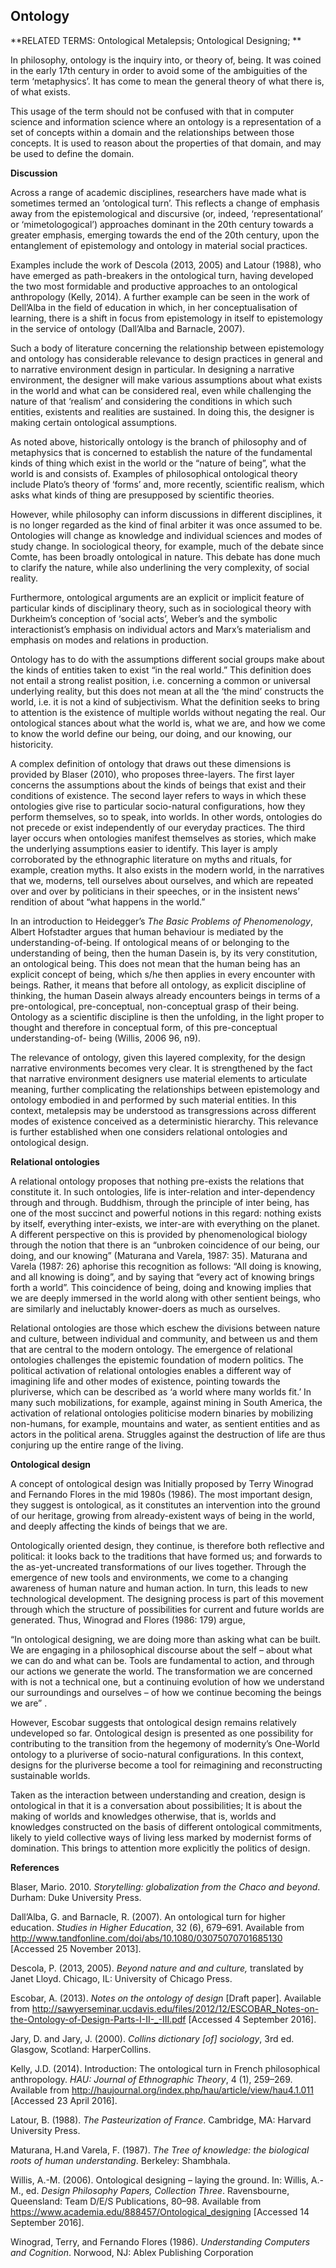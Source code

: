 ## Ontology

**RELATED TERMS: Ontological Metalepsis; Ontological Designing; **

In philosophy, ontology is the inquiry into, or theory of, being. It was coined in the early 17th century in order to avoid some of the ambiguities of the term ‘metaphysics’. It has come to mean the general theory of what there is, of what exists.

This usage of the term should not be confused with that in computer science and information science where an ontology is a representation of a set of concepts within a domain and the relationships between those concepts. It is used to reason about the properties of that domain, and may be used to define the domain.

**Discussion**

Across a range of academic disciplines, researchers have made what is sometimes termed an ‘ontological turn’. This reflects a change of emphasis away from the epistemological and discursive (or, indeed, ‘representational’ or ‘mimetologogical’) approaches dominant in the 20th century towards a greater emphasis, emerging towards the end of the 20th century, upon the entanglement of epistemology and ontology in material social practices.

Examples include the work of Descola (2013, 2005) and Latour (1988), who have emerged as path-breakers in the ontological turn, having developed the two most formidable and productive approaches to an ontological anthropology (Kelly, 2014). A further example can be seen in the work of Dell’Alba in the field of education in which, in her conceptualisation of learning, there is a shift in focus from epistemology in itself to epistemology in the service of ontology (Dall’Alba and Barnacle, 2007).

Such a body of literature concerning the relationship between epistemology and ontology has considerable relevance to design practices in general and to narrative environment design in particular. In designing a narrative environment, the designer will make various assumptions about what exists in the world and what can be considered real, even while challenging the nature of that ‘realism’ and considering the conditions in which such entities, existents and realities are sustained. In doing this, the designer is making certain ontological assumptions.

As noted above, historically ontology is the branch of philosophy and of metaphysics that is concerned to establish the nature of the fundamental kinds of thing which exist in the world or the “nature of being”, what the world is and consists of. Examples of philosophical ontological theory include Plato’s theory of ‘forms’ and, more recently, scientific realism, which asks what kinds of thing are presupposed by scientific theories.

However, while philosophy can inform discussions in different disciplines, it is no longer regarded as the kind of final arbiter it was once assumed to be. Ontologies will change as knowledge and individual sciences and modes of study change. In sociological theory, for example, much of the debate since Comte, has been broadly ontological in nature. This debate has done much to clarify the nature, while also underlining the very complexity, of social reality.

Furthermore, ontological arguments are an explicit or implicit feature of particular kinds of disciplinary theory, such as in sociological theory with Durkheim’s conception of ‘social acts’, Weber’s and the symbolic interactionist’s emphasis on individual actors and Marx’s materialism and emphasis on modes and relations in production.

Ontology has to do with the assumptions different social groups make about the kinds of entities taken to exist “in the real world.” This definition does not entail a strong realist position, i.e. concerning a common or universal underlying reality, but this does not mean at all the ‘the mind’ constructs the world, i.e. it is not a kind of subjectivism. What the definition seeks to bring to attention is the existence of multiple worlds without negating the real. Our ontological stances about what the world is, what we are, and how we come to know the world define our being, our doing, and our knowing, our historicity.

A complex definition of ontology that draws out these dimensions is provided by Blaser (2010), who proposes three-layers. The first layer concerns the assumptions about the kinds of beings that exist and their conditions of existence. The second layer refers to ways in which these ontologies give rise to particular socio-natural configurations, how they perform themselves, so to speak, into worlds. In other words, ontologies do not precede or exist independently of our everyday practices. The third layer occurs when ontologies manifest themselves as stories, which make the underlying assumptions easier to identify. This layer is amply corroborated by the ethnographic literature on myths and rituals, for example, creation myths. It also exists in the modern world, in the narratives that we, moderns, tell ourselves about ourselves, and which are repeated over and over by politicians in their speeches, or in the insistent news’ rendition of about “what happens in the world.”

In an introduction to Heidegger’s _The Basic Problems of Phenomenology_, Albert Hofstadter argues that human behaviour is mediated by the understanding-of-being. If ontological means of or belonging to the understanding of being, then the human Dasein is, by its very constitution, an ontological being. This does not mean that the human being has an explicit concept of being, which s/he then applies in every encounter with beings. Rather, it means that before all ontology, as explicit discipline of thinking, the human Dasein always already encounters beings in terms of a pre-ontological, pre-conceptual, non-conceptual grasp of their being. Ontology as a scientific discipline is then the unfolding, in the light proper to thought and therefore in conceptual form, of this pre-conceptual understanding-of- being (Willis, 2006 96, n9).

The relevance of ontology, given this layered complexity, for the design narrative environments becomes very clear. It is strengthened by the fact that narrative environment designers use material elements to articulate meaning, further complicating the relationships between epistemology and ontology embodied in and performed by such material entities. In this context, metalepsis may be understood as transgressions across different modes of existence conceived as a deterministic hierarchy. This relevance is further established when one considers relational ontologies and ontological design.

**Relational ontologies**

A relational ontology proposes that nothing pre-exists the relations that constitute it. In such ontologies, life is inter-relation and inter-dependency through and through. Buddhism, through the principle of inter being, has one of the most succinct and powerful notions in this regard: nothing exists by itself, everything inter-exists, we inter-are with everything on the planet. A different perspective on this is provided by phenomenological biology through the notion that there is an “unbroken coincidence of our being, our doing, and our knowing” (Maturana and Varela, 1987: 35). Maturana and Varela (1987: 26) aphorise this recognition as follows: “All doing is knowing, and all knowing is doing”, and by saying that “every act of knowing brings forth a world”. This coincidence of being, doing and knowing implies that we are deeply immersed in the world along with other sentient beings, who are similarly and ineluctably knower-doers as much as ourselves.

Relational ontologies are those which eschew the divisions between nature and culture, between individual and community, and between us and them that are central to the modern ontology. The emergence of relational ontologies challenges the epistemic foundation of modern politics. The political activation of relational ontologies enables a different way of imagining life and other modes of existence, pointing towards the pluriverse, which can be described as ‘a world where many worlds fit.’ In many such mobilizations, for example, against mining in South America, the activation of relational ontologies politicise modern binaries by mobilizing non-humans, for example, mountains and water, as sentient entities and as actors in the political arena. Struggles against the destruction of life are thus conjuring up the entire range of the living.

**Ontological design**

A concept of ontological design was Initially proposed by Terry Winograd and Fernando Flores in the mid 1980s (1986). The most important design, they suggest is ontological, as it constitutes an intervention into the ground of our heritage, growing from already-existent ways of being in the world, and deeply affecting the kinds of beings that we are.

Ontologically oriented design, they continue, is therefore both reflective and political: it looks back to the traditions that have formed us; and forwards to the as-yet-uncreated transformations of our lives together. Through the emergence of new tools and environments, we come to a changing awareness of human nature and human action. In turn, this leads to new technological development. The designing process is part of this movement through which the structure of possibilities for current and future worlds are generated. Thus, Winograd and Flores (1986: 179) argue,

“In ontological designing, we are doing more than asking what can be built. We are engaging in a philosophical discourse about the self – about what we can do and what can be. Tools are fundamental to action, and through our actions we generate the world. The transformation we are concerned with is not a technical one, but a continuing evolution of how we understand our surroundings and ourselves – of how we continue becoming the beings we are” .

However, Escobar suggests that ontological design remains relatively undeveloped so far. Ontological design is presented as one possibility for contributing to the transition from the hegemony of modernity’s One-World ontology to a pluriverse of socio-natural configurations. In this context, designs for the pluriverse become a tool for reimagining and reconstructing sustainable worlds.

Taken as the interaction between understanding and creation, design is ontological in that it is a conversation about possibilities; It is about the making of worlds and knowledges otherwise, that is, worlds and knowledges constructed on the basis of different ontological commitments, likely to yield collective ways of living less marked by modernist forms of domination. This brings to attention more explicitly the politics of design.

**References**

Blaser, Mario. 2010\. _Storytelling: globalization from the Chaco and beyond_. Durham: Duke University Press.

Dall’Alba, G. and Barnacle, R. (2007). An ontological turn for higher education. _Studies in Higher Education_, 32 (6), 679–691\. Available from http://www.tandfonline.com/doi/abs/10.1080/03075070701685130 [Accessed 25 November 2013].

Descola, P. (2013, 2005). _Beyond nature and and culture,_ translated by Janet Lloyd. Chicago, IL: University of Chicago Press.

Escobar, A. (2013). _Notes on the ontology of design_ [Draft paper]. Available from http://sawyerseminar.ucdavis.edu/files/2012/12/ESCOBAR_Notes-on-the-Ontology-of-Design-Parts-I-II-_-III.pdf [Accessed 4 September 2016].

Jary, D. and Jary, J. (2000). _Collins dictionary [of] sociology_, 3rd ed. Glasgow, Scotland: HarperCollins.

Kelly, J.D. (2014). Introduction: The ontological turn in French philosophical anthropology. _HAU: Journal of Ethnographic Theory_, 4 (1), 259–269\. Available from http://haujournal.org/index.php/hau/article/view/hau4.1.011 [Accessed 23 April 2016].

Latour, B. (1988). _The Pasteurization of France_. Cambridge, MA: Harvard University Press.

Maturana, H.and Varela, F. (1987). _The Tree of knowledge: the biological roots of human understanding_. Berkeley: Shambhala.

Willis, A.-M. (2006). Ontological designing – laying the ground. In: Willis, A.-M., ed. _Design Philosophy Papers, Collection Three_. Ravensbourne, Queensland: Team D/E/S Publications, 80–98\. Available from https://www.academia.edu/888457/Ontological_designing [Accessed 14 September 2016].

Winograd, Terry, and Fernando Flores (1986). _Understanding Computers and Cognition_. Norwood, NJ: Ablex Publishing Corporation

